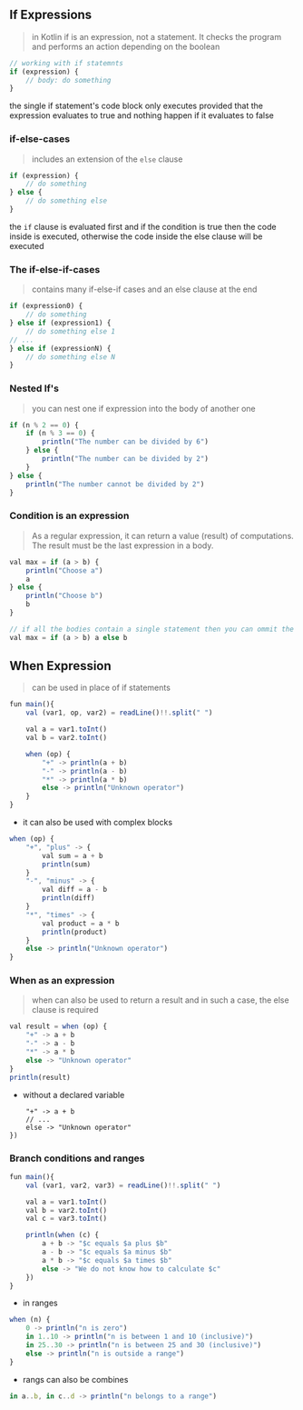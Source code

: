 ## If Expressions
> in Kotlin if is an expression, not a statement. It checks the program and performs an action depending on the boolean
```js
// working with if statemnts
if (expression) {
    // body: do something
}
```

the single if statement's code block only executes provided that the expression evaluates to true and nothing happen if it evaluates to false

### if-else-cases
> includes an extension of the `else` clause
```js
if (expression) {    
    // do something
} else {
    // do something else
}
```
the `if` clause is evaluated first and if the condition is true then the code inside is executed, otherwise the code inside the else clause will be executed

### The if-else-if-cases
> contains many if-else-if cases and an else clause at the end
```js
if (expression0) {
    // do something
} else if (expression1) {
    // do something else 1
// ...
} else if (expressionN) {
    // do something else N
}
```

### Nested If's
> you can nest one if expression into the body of another one
```js
if (n % 2 == 0) {
    if (n % 3 == 0) {
        println("The number can be divided by 6")
    } else {
        println("The number can be divided by 2")
    }
} else {
    println("The number cannot be divided by 2")
}
```

### Condition is an expression
> As a regular expression, it can return a value (result) of computations. The result must be the last expression in a body.
```js
val max = if (a > b) {
    println("Choose a")
    a
} else {
    println("Choose b")
    b
}

// if all the bodies contain a single statement then you can ommit the curly brackets
val max = if (a > b) a else b
```

## When Expression
> can be used in place of if statements
```js
fun main(){
    val (var1, op, var2) = readLine()!!.split(" ")

    val a = var1.toInt()
    val b = var2.toInt()

    when (op) {
        "+" -> println(a + b)
        "-" -> println(a - b)
        "*" -> println(a * b)
        else -> println("Unknown operator")
    }
}
```
+ it can also be used with complex blocks
```js
when (op) {
    "+", "plus" -> {
        val sum = a + b
        println(sum)
    }
    "-", "minus" -> {
        val diff = a - b
        println(diff)
    }
    "*", "times" -> {
        val product = a * b
        println(product)
    }
    else -> println("Unknown operator")
}
```

### When as an expression
> when can also be used to return a result and in such a case, the else clause is required
```js
val result = when (op) {
    "+" -> a + b
    "-" -> a - b
    "*" -> a * b
    else -> "Unknown operator"
}
println(result)
```
+ without a declared variable
```js'println(when(op) {
    "+" -> a + b
    // ...
    else -> "Unknown operator"
})
```

### Branch conditions and ranges
```js
fun main(){
    val (var1, var2, var3) = readLine()!!.split(" ")

    val a = var1.toInt()
    val b = var2.toInt()
    val c = var3.toInt()

    println(when (c) {
        a + b -> "$c equals $a plus $b"
        a - b -> "$c equals $a minus $b"
        a * b -> "$c equals $a times $b"
        else -> "We do not know how to calculate $c"
    })
}
```

+ in ranges
```js
when (n) {
    0 -> println("n is zero")
    in 1..10 -> println("n is between 1 and 10 (inclusive)")
    in 25..30 -> println("n is between 25 and 30 (inclusive)")
    else -> println("n is outside a range")
}
```
+ rangs can also be combines
```js
in a..b, in c..d -> println("n belongs to a range")
```
